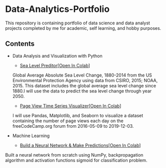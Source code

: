 # Data-Analytics-Portfolio
This repository is containing portfolio of data science and data analyst projects completed by me for academic, self learning, and hobby purposes.

## Contents
- Data Analysis and Visualization with Python


  * [Sea Level Preditor](https://github.com/thuan1109/Data-Analyst-Portfolio/blob/main/Sea_Level_Preditor_.ipynb)[[Open In Colab](https://colab.research.google.com/drive/1exkouluuDM2pFAJZ4iV5hwygbwKOBFYK#scrollTo=Pq5BFI5lFtJt)]


  Global Average Absolute Sea Level Change, 1880-2014 from the US Environmental Protection Agency using data from CSIRO, 2015; NOAA, 2015.
  This dataset includes the global average sea level change since 1880.I will use the data to predict the sea level change through year 2050. 
  
  * [Page View Time Series Visualizer](https://github.com/thuan1109/Data-Analyst-Portfolio/blob/main/page_view_time_series_visualizer.ipynb)[[Open In Colab](https://colab.research.google.com/drive/1J-VseOQGP7FYJpTsIEkp8SbMcCy3t8h3#scrollTo=zSFXvF0FfyxD&uniqifier=1)]

  I will use Pandas, Matplotlib, and Seaborn to visualize a dataset containing the number of page views each day on the freeCodeCamp.org forum from 2016-05-09 to 2019-12-03.


- Machine Learning

  * [Build a Neural Network & Make Predictions](https://github.com/thuan1109/Data-Analyst-Portfolio/blob/main/NeuralNetwork_scratch.ipynb)[[Open In Colab](https://colab.research.google.com/drive/1GJplz0hTIT7RuIdHESW8atBgiSh8A7gy)]

 Built a neural network from scratch using NumPy, backpropagation algorithm and activation functions sigmoid for classification problem.
 




